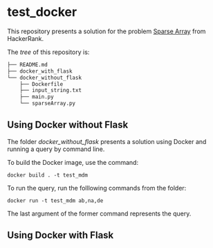 # test_docker

This repository presents a solution for the problem [Sparse Array](https://www.hackerrank.com/challenges/sparse-arrays/problem) from HackerRank. 

The *tree* of this repository is:

```bash
├── README.md
├── docker_with_flask
└── docker_without_flask
    ├── Dockerfile
    ├── input_string.txt
    ├── main.py
    └── sparseArray.py
```

## Using Docker without Flask

The folder *docker_without_flask* presents a solution using Docker and running a query by command line.

To build the Docker image, use the command:

````
docker build . -t test_mdm
````

To run the query, run the folllowing commands from the folder:

````
docker run -t test_mdm ab,na,de
````

The last argument of the former command represents the query.

## Using Docker with Flask




